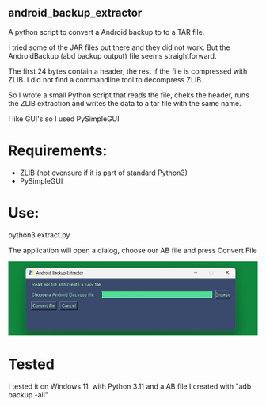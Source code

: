 ## android_backup_extractor
A python script to convert a Android backup to to a TAR file.

I tried some of the JAR files out there and they did not work. But the AndroidBackup (abd backup output) file seems straightforward.


The first 24 bytes contain a header, the rest if the file is compressed with ZLIB. I did not find a commandline tool to decompress ZLIB.

So I wrote a small Python script that reads the file, cheks the header, runs the ZLIB extraction and writes the data to a tar file with the same name.

I like GUI's so I used PySimpleGUI

# Requirements:
  - ZLIB (not evensure if it is part of standard Python3)
  - PySimpleGUI


# Use:
  python3 extract.py

  The application will open a dialog, choose our AB file and press Convert File

  ![image of dialog](https://github.com/johantenhouten/android_backup_extractor/blob/main/picture.jpg)
  
# Tested
I tested it on Windows 11, with Python 3.11 and a AB file I created with "adb backup -all"
